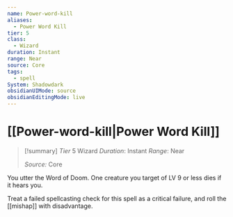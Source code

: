 ```yaml
---
name: Power-word-kill
aliases:
  - Power Word Kill
tier: 5
class:
  - Wizard
duration: Instant
range: Near
source: Core
tags:
  - spell
System: Shadowdark
obsidianUIMode: source
obsidianEditingMode: live
---
```

# [[Power-word-kill|Power Word Kill]]

>[!summary]
> *Tier* 5
> Wizard
> *Duration*: Instant
> *Range*: Near
> 
> *Source:* Core

You utter the Word of Doom. One creature you target of LV 9 or less dies if it hears you. 

Treat a failed spellcasting check for this spell as a critical failure, and roll the [[mishap]] with disadvantage.



